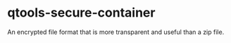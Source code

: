 qtools-secure-container
===============

An encrypted file format that is more transparent and useful than a zip file.
